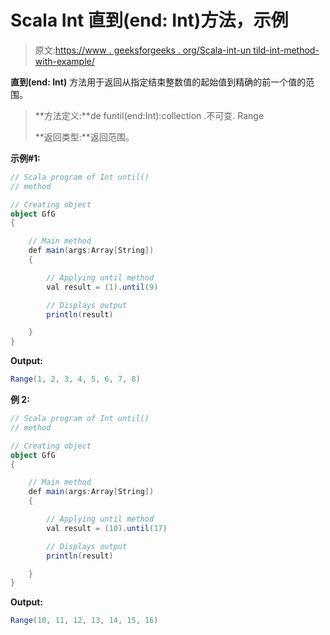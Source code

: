 # Scala Int 直到(end: Int)方法，示例

> 原文:[https://www . geeksforgeeks . org/Scala-int-un tild-int-method-with-example/](https://www.geeksforgeeks.org/scala-int-untilend-int-method-with-example/)

**直到(end: Int)** 方法用于返回从指定结束整数值的起始值到精确的前一个值的范围。

> **方法定义:**de funtil(end:Int):collection .不可变. Range
> 
> **返回类型:**返回范围。

**示例#1:**

```scala
// Scala program of Int until() 
// method 

// Creating object 
object GfG 
{  

    // Main method 
    def main(args:Array[String]) 
    { 

        // Applying until method 
        val result = (1).until(9) 

        // Displays output 
        println(result) 

    } 
} 
```

**Output:**

```scala
Range(1, 2, 3, 4, 5, 6, 7, 8)

```

**例 2:**

```scala
// Scala program of Int until() 
// method 

// Creating object 
object GfG 
{  

    // Main method 
    def main(args:Array[String]) 
    { 

        // Applying until method 
        val result = (10).until(17) 

        // Displays output 
        println(result) 

    } 
} 
```

**Output:**

```scala
Range(10, 11, 12, 13, 14, 15, 16)

```